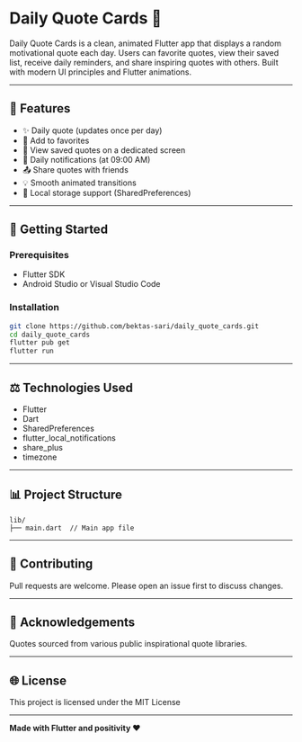 # Daily Quote Cards 🌟

Daily Quote Cards is a clean, animated Flutter app that displays a random motivational quote each day. 
Users can favorite quotes, view their saved list, receive daily reminders, and share inspiring quotes with others. Built with modern UI principles and Flutter animations.

---

## 🌟 Features

- ✨ Daily quote (updates once per day)
- 💞 Add to favorites
- 📆 View saved quotes on a dedicated screen
- 🔔 Daily notifications (at 09:00 AM)
- 📤 Share quotes with friends
- 💡 Smooth animated transitions
- 📂 Local storage support (SharedPreferences)

---

## 🚀 Getting Started

### Prerequisites
- Flutter SDK
- Android Studio or Visual Studio Code

### Installation
```bash
git clone https://github.com/bektas-sari/daily_quote_cards.git
cd daily_quote_cards
flutter pub get
flutter run
```

---

## ⚖️ Technologies Used

- Flutter
- Dart
- SharedPreferences
- flutter_local_notifications
- share_plus
- timezone

---

## 📊 Project Structure

```
lib/
├── main.dart  // Main app file
```

---

## 🙌 Contributing

Pull requests are welcome. Please open an issue first to discuss changes.

---

## 🙏 Acknowledgements

Quotes sourced from various public inspirational quote libraries.

---

## 🌐 License

This project is licensed under the MIT License

---

**Made with Flutter and positivity ❤️**
